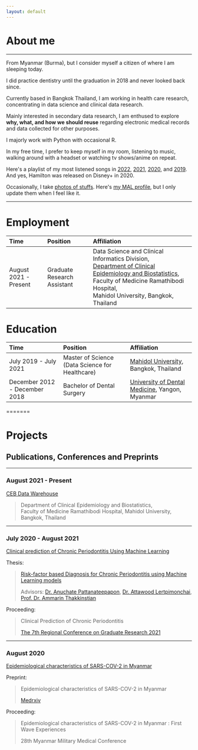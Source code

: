 ```yaml
---
layout: default
---
```


# About me
-------

From Myanmar (Burma), but I consider myself a citizen of where I am sleeping today. 

I did practice dentistry until the graduation in 2018 and never looked back since. 

Currently based in Bangkok Thailand, I am working in health care research, concentrating in data science and clinical data research. 

Mainly interested in secondary data research, I am enthused to explore **why, what, and how we should reuse** regarding electronic medical records and data collected for other purposes. 

I majorly work with Python with occasional R.

In my free time, I prefer to keep myself in my room, listening to music, walking around with a headset or watching tv shows/anime on repeat.

Here's a playlist of my most listened songs in [2022](https://music.apple.com/th/playlist/replay-2019/pl.rp-BooEUbOj66bP "Replay 2022"), [2021](https://music.apple.com/th/playlist/replay-2021/pl.rp-8AA9cXvO44Xo "Replay 2021"), [2020](https://music.apple.com/th/playlist/replay-2020/pl.rp-P449SYAZaaYV "Replay 2020"), and [2019](https://music.apple.com/th/playlist/replay-2019/pl.rp-BooEUbOj66bP "Replay 2019"). And yes, Hamilton was released on Disney+ in 2020.

Occasionally, I take [photos of stuffs](https://unsplash.com/@finerbrighterlighter "Unsplash"). Here's [my MAL profile](https://myanimelist.net/profile/fibrili "MyAnimeList"), but I only update them when I feel like it.

<hr />

# Employment

| Time    | Position         | Affiliation | 
|:------- |:------------------|:----------|
| August 2021 - Present | Graduate Research Assistant | Data Science and Clinical Informatics Division,<br/>[Department of Clinical Epidemiology and Biostatistics](https://www.rama.mahidol.ac.th/ceb/), Faculty of Medicine Ramathibodi Hospital, <br/>Mahidol University, Bangkok, Thailand  | 

# Education

| Time    | Position         | Affiliation | 
|:------- |:------------------|:----------|
| July 2019 - July 2021 | Master of Science (Data Science for Healthcare) | [Mahidol University](https://mahidol.ac.th/), Bangkok, Thailand  | 
| December 2012 - December 2018 | Bachelor of Dental Surgery | [University of Dental Medicine](http://udmyangon-edu.com/), Yangon, Myanmar  | 

=======
# Projects
## Publications, Conferences and Preprints
-------

### August 2021 - Present
[CEB Data Warehouse](https://www.rama.mahidol.ac.th/ceb/CEBdatawarehouse "Introduction")

> Department of Clinical Epidemiology and Biostatistics,<br/>Faculty of Medicine Ramathibodi Hospital, Mahidol University, Bangkok, Thailand

<hr />

### July 2020 - August 2021

[Clinical prediction of Chronic Periodontitis Using Machine Learning](https://www.researchgate.net/project/Risk-Factor-based-Diagnosis-for-Chronic-Periodontitis-using-Machine-Learning-Models "ResearchGate")

Thesis:

> [Risk-factor based Diagnosis for Chronic Periodontitis using Machine Learning models](https://htunteza.com/docs/msc_thesis.pdf "Thesis")
>
> Advisors: [Dr. Anuchate Pattanateepapon](https://orcid.org/0000-0003-1246-9482), [Dr. Attawood Lertpimonchai](https://orcid.org/0000-0003-2501-1534), [Prof. Dr. Ammarin Thakkinstian](https://scholar.google.com/citations?user=HW_DvVYAAAAJ&hl=en&oi=ao)

Proceeding:

> Clinical Prediction of Chronic Periodontitis
>
> [The 7th Regional Conference on Graduate Research 2021](https://www.spu.ac.th/uploads/contents/20210319220256.pdf "Page 45")

<hr />

### August 2020
[Epidemiological characteristics of SARS-COV-2 in Myanmar](https://www.researchgate.net/project/Epidemiology-of-SARS-CoV-2-in-Myanmar)

Preprint: 

> Epidemiological characteristics of SARS-COV-2 in Myanmar
>
> [Medrxiv](https://www.medrxiv.org/content/10.1101/2020.08.02.20166504v1)
    
Proceeding:

> Epidemiological characteristics of SARS-COV-2 in Myanmar : First Wave Experiences
>
> 28th Myanmar Military Medical Conference
